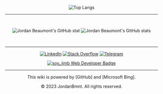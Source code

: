 <div align="center">

![Top Langs](https://readme-typing-svg.herokuapp.com?font=Permanent+Marker&color=e5289e&size=25&center=true&vCenter=true&width=600&height=100&lines=Hola+soy_jimb;Or+Jordan;+.+.+.+;I+am+a+Full-Stack+Developer,;I+am+currently+doing+an+internship+with+Umuzi.org)
<hr/>
<br/>

![Jordan Beaumont's GitHub stat](https://github-readme-streak-stats.herokuapp.com/?user=jordanbmnt&theme=synthwave) ![Jordan Beaumont's GitHub stats](https://github-readme-stats.vercel.app/api?username=jordanbmnt&show=prs_merged_percentage&hide=stars&show_icons=true&include_all_commits=true&rank_icon=github&theme=synthwave)

<br/>
<hr/>

<div align=center>
        <a href="https://www.linkedin.com/in/jordan-maurice-beaumont-70917a213?utm_source=share&utm_campaign=share_via&utm_content=profile&utm_medium=android_app"><img src="https://img.shields.io/badge/Linkedin-0077b5?style=flat&logo=linkedin" alt="LinkedIn" /></a>
        <a href="https://instagram.com/soy_jimb?igshid=OGQ5ZDc2ODk2ZA=="><img src="https://img.shields.io/badge/Instagram-ff2c93?style=flat&logo=instagram&logoColor=white" alt="Stack Overflow" /></a>
        <a href="https://t.me/soy_jimb"><img src="https://img.shields.io/badge/Telegram-0088cc?style=flat&logo=telegram" alt="Telegram" /></a>
    </div>
  
<a href="mailto:jordanbmnt@gmail.com" target="_blank"><img src="https://img.shields.io/badge/soy_jimb-Web%20Developer-e5289e?style=for-the-badge&logo=gmail" alt="soy_jimb Web Developer Badge"></a>

<hr/>

This wiki is powered by [GitHub] and [Microsoft Bing].

© 2023 JordanBmnt. All rights reserved.

</div>

